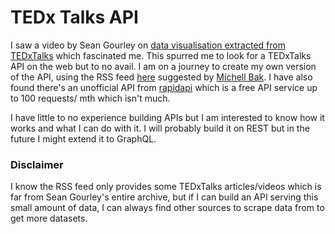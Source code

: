 # TEDx Talks API
I saw a video by Sean Gourley on [data visualisation extracted from TEDxTalks](https://www.youtube.com/watch?v=kv_uyUTx5Po) which fascinated me. This spurred me to look for a TEDxTalks API on the web but to no avail. I am on a journey to create my own version of the API, using the RSS feed [here](https://pa.tedcdn.com/feeds/talks.rss) suggested by [Michell Bak](https://stackoverflow.com/questions/7239836/ted-talk-api-or-workaround-for-data-access). I have also found there's an unofficial API from [rapidapi](https://rapidapi.com/bestApi/api/ted) which is a free API service up to 100 requests/ mth which isn't much. 

I have little to no experience building APIs but I am interested to know how it works and what I can do with it. I will probably build it on REST but in the future I might extend it to GraphQL.

### Disclaimer

I know the RSS feed only provides some TEDxTalks articles/videos which is far from Sean Gourley's entire archive, but if I can build an API serving this small amount of data, I can always find other sources to scrape data from to get more datasets. 
